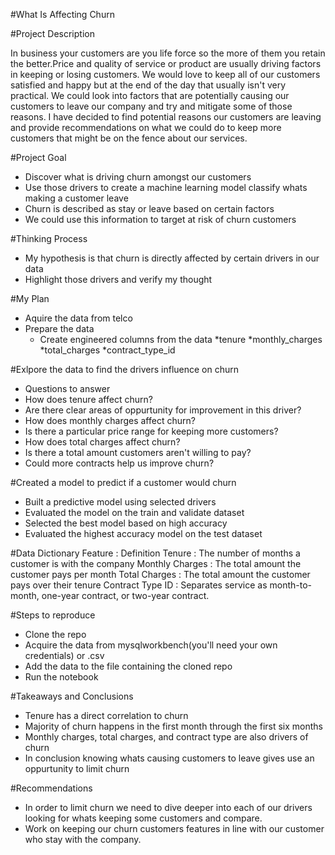 #What Is Affecting Churn

#Project Description 

In business your customers are you life force so the more of them you retain the better.Price and quality of service or product are usually driving
factors in keeping or losing customers. We would love to keep all of our customers satisfied and happy but at the end of the day that usually isn't
very practical. We could look into factors that are potentially causing our customers to leave our company and try and mitigate some of those reasons.
I have decided to find potential reasons our customers are leaving and provide recommendations on what we could do to keep more customers that might be on the fence about our services. 

#Project Goal

* Discover what is driving churn amongst our customers
* Use those drivers to create a machine learning model classify whats making a customer leave
* Churn is described as stay or leave based on certain factors
* We could use this information to target at risk of churn customers

#Thinking Process
* My hypothesis is that churn is directly affected by certain drivers in our data
* Highlight those drivers and verify my thought

#My Plan

* Aquire the data from telco
* Prepare the data
  * Create engineered columns from the data
    *tenure
    *monthly_charges
    *total_charges
    *contract_type_id


#Exlpore the data to find the drivers influence on churn
  * Questions to answer
  * How does tenure affect churn?
  * Are there clear areas of oppurtunity for improvement in this driver?
  * How does monthly charges affect churn?
  * Is there a particular price range for keeping more customers?
  * How does total charges affect churn?
  * Is there a total amount customers aren't willing to pay?
  * Could more contracts help us improve churn?

#Created a model to predict if a customer would churn
  * Built a predictive model using selected drivers
  * Evaluated the model on the train and validate dataset
  * Selected the best model based on high accuracy
  * Evaluated the highest accuracy model on the test dataset
 
 #Data Dictionary
 Feature : Definition 
 Tenure  : The number of months a customer is with the company
 Monthly
 Charges : The total amount the customer pays per month
 Total
 Charges : The total amount the customer pays over their tenure
 Contract
 Type ID : Separates service as month-to-month, one-year contract, or two-year contract.
 
 
 #Steps to reproduce
  * Clone the repo
  * Acquire the data from mysqlworkbench(you'll need your own credentials) or .csv
  * Add the data to the file containing the cloned repo
  * Run the notebook

#Takeaways and Conclusions
  * Tenure has a direct correlation to churn
  * Majority of churn happens in the first month through the first six months
  * Monthly charges, total charges, and contract type are also drivers of churn
  * In conclusion knowing whats causing customers to leave gives use an oppurtunity to limit churn

#Recommendations 
  * In order to limit churn we need to dive deeper into each of our drivers looking for whats keeping some customers and compare.
  * Work on keeping our churn customers features in line with our customer who stay with the company. 
 




